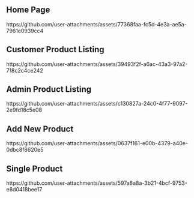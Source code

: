 <h2>Home Page</h2>
https://github.com/user-attachments/assets/77368faa-fc5d-4e3a-ae5a-7961e0939cc4
<h2>Customer Product Listing</h2>
https://github.com/user-attachments/assets/39493f2f-a6ac-43a3-97a2-718c2c4ce242
<h2>Admin Product Listing</h2>
https://github.com/user-attachments/assets/c130827a-24c0-4f77-9097-2e9fd18c5e08
<h2>Add New Product</h2>
https://github.com/user-attachments/assets/0637f161-e00b-4379-a40e-0dbc8f8620e5
<h2>Single Product</h2>
https://github.com/user-attachments/assets/597a8a8a-3b21-4bcf-9753-e8d0418bee17
